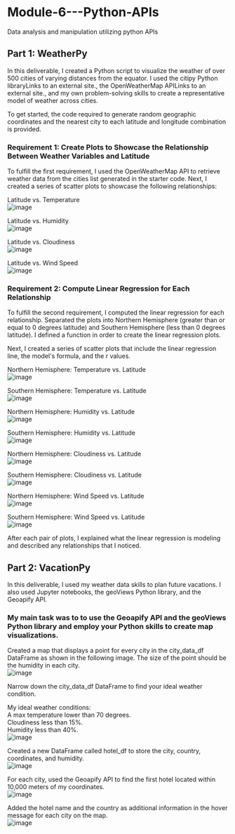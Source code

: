 # Module-6---Python-APIs   
Data analysis and manipulation utilizing python APIs      
       
## Part 1: WeatherPy  
In this deliverable, I created a Python script to visualize the weather of over 500 cities of varying distances from the equator. I used the citipy Python libraryLinks to an external site., the OpenWeatherMap APILinks to an external site., and my own problem-solving skills to create a representative model of weather across cities.

To get started, the code required to generate random geographic coordinates and the nearest city to each latitude and longitude combination is provided.

### Requirement 1: Create Plots to Showcase the Relationship Between Weather Variables and Latitude
To fulfill the first requirement, I used the OpenWeatherMap API to retrieve weather data from the cities list generated in the starter code. Next, I created a series of scatter plots to showcase the following relationships:

Latitude vs. Temperature <br />
![image](https://github.com/dclaxto1/Python-API-Challenge/assets/128431134/52c8f828-ff83-4f04-8904-1caa228777c0)

Latitude vs. Humidity<br />
![image](https://github.com/dclaxto1/Python-API-Challenge/assets/128431134/60fd75d4-7666-4359-9a1a-de89fcbf32d6)

Latitude vs. Cloudiness<br />
![image](https://github.com/dclaxto1/Python-API-Challenge/assets/128431134/663e29ea-fca7-47ed-9226-ccd78bd0827b)

Latitude vs. Wind Speed<br />
![image](https://github.com/dclaxto1/Python-API-Challenge/assets/128431134/33421780-3a0d-4006-bd80-4a2f4a70cced)


### Requirement 2: Compute Linear Regression for Each Relationship
To fulfill the second requirement, I computed the linear regression for each relationship. Separated the plots into Northern Hemisphere (greater than or equal to 0 degrees latitude) and Southern Hemisphere (less than 0 degrees latitude). I defined a function in order to create the linear regression plots.

Next, I created a series of scatter plots that include the linear regression line, the model's formula, and the r values.<br />

Northern Hemisphere: Temperature vs. Latitude<br />
![image](https://github.com/dclaxto1/Python-API-Challenge/assets/128431134/3f2543a5-ff1e-46e5-8909-5734aa464e7c)

Southern Hemisphere: Temperature vs. Latitude<br />
![image](https://github.com/dclaxto1/Python-API-Challenge/assets/128431134/76f80924-47f7-4428-8367-626209d35ce4)

Northern Hemisphere: Humidity vs. Latitude<br />
![image](https://github.com/dclaxto1/Python-API-Challenge/assets/128431134/05a68f6d-b324-423c-9a4a-51c358e1ce73)

Southern Hemisphere: Humidity vs. Latitude<br />
![image](https://github.com/dclaxto1/Python-API-Challenge/assets/128431134/58325482-7d72-4d98-a5e0-49af76ce63c9)

Northern Hemisphere: Cloudiness vs. Latitude<br />
![image](https://github.com/dclaxto1/Python-API-Challenge/assets/128431134/469d683b-beda-48cb-90fe-030dfecbaaa9)

Southern Hemisphere: Cloudiness vs. Latitude<br />
![image](https://github.com/dclaxto1/Python-API-Challenge/assets/128431134/d9d8c0d6-2bca-46a3-bcc4-8718fba5bd31)

Northern Hemisphere: Wind Speed vs. Latitude<br />
![image](https://github.com/dclaxto1/Python-API-Challenge/assets/128431134/bfbc066d-9d89-4996-ab15-048503ebf742)

Southern Hemisphere: Wind Speed vs. Latitude<br />
![image](https://github.com/dclaxto1/Python-API-Challenge/assets/128431134/6d07d1f0-63c7-4b0a-9d90-e70f7f01eb97)


After each pair of plots, I explained what the linear regression is modeling and described any relationships that I noticed.


## Part 2: VacationPy
In this deliverable, I used my weather data skills to plan future vacations. I also used Jupyter notebooks, the geoViews Python library, and the Geoapify API.

### My main task was to to use the Geoapify API and the geoViews Python library and employ your Python skills to create map visualizations.


Created a map that displays a point for every city in the city_data_df DataFrame as shown in the following image. The size of the point should be the humidity in each city.<br />
![image](https://github.com/dclaxto1/Python-API-Challenge/assets/128431134/fb609613-ecaf-4d92-b6be-6a2c6b7d5bd5)

Narrow down the city_data_df DataFrame to find your ideal weather condition. <br />

My ideal weather conditions:<br />
A max temperature lower than 70 degrees.<br />
Cloudiness less than 15%.<br />
Humidity less than 40%.<br />
![image](https://github.com/dclaxto1/Python-API-Challenge/assets/128431134/fda5c123-65de-41cf-8046-fa3d33756538)



Created a new DataFrame called hotel_df to store the city, country, coordinates, and humidity.<br />
![image](https://github.com/dclaxto1/Python-API-Challenge/assets/128431134/28989b02-0a9e-410d-92d4-81e9b28cb90a)

For each city, used the Geoapify API to find the first hotel located within 10,000 meters of my coordinates.<br />
![image](https://github.com/dclaxto1/Python-API-Challenge/assets/128431134/1a82b531-c2e3-4092-a178-a5d7be5a540c)

Added the hotel name and the country as additional information in the hover message for each city on the map.<br />
![image](https://github.com/dclaxto1/Python-API-Challenge/assets/128431134/931dac2b-aa35-4d46-bf91-8aa929d2c4a1)
